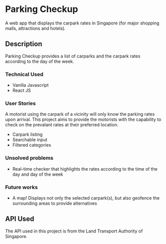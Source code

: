 # Parking Checkup

A web app that displays the carpark rates in Singapore (for major shopping malls, attractions and hotels).

## Description

Parking Checkup provides a list of carparks and the carpark rates according to the day of the week.

### Technical Used
- Vanilla Javascript
- React JS

### User Stories

A motorist using the carpark of a vicinity will only know the parking rates upon arrival.
This project aims to provide the motorists with the capability to check on the prevalant rates at their preferred location.

- Carpark listing
- Searchable input
- Filtered categories

### Unsolved problems

- Real-time checker that highlights the rates according to the time of the day and day of the week

### Future works

- A map! Displays not only the selected carpark(s), but also geofence the surrounding areas to provide alternatives

## API Used

The API used in this project is from the Land Transport Authority of Singapore.
